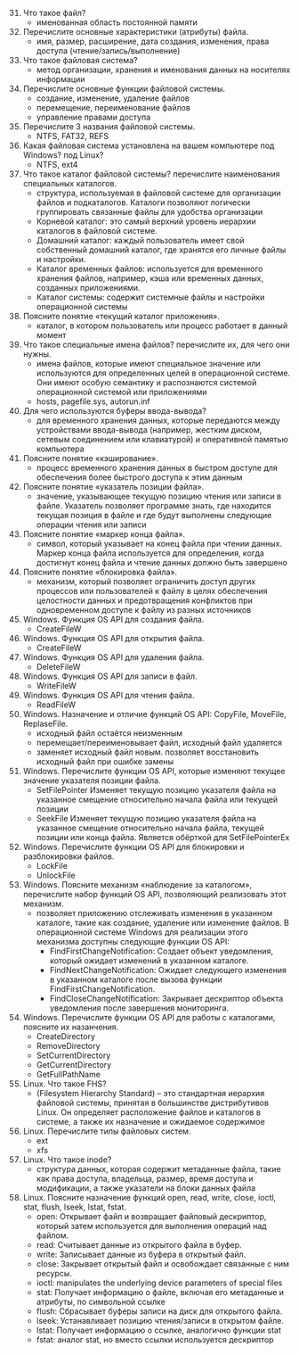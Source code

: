31. Что такое файл?
    - именованная область постоянной памяти
32. Перечислите основные характеристики (атрибуты) файла.
    - имя, размер, расширение, дата создания, изменения, права доступа (чтение/запись/выполнение)
33. Что такое файловая система?
    - метод организации, хранения и именования данных на носителях информации
34. Перечислите основные функции файловой системы.
    - создание, изменение, удаление файлов
    - перемещение, переименование файлов
    - управление правами доступа
35. Перечислите 3 названия файловой системы.
    - NTFS, FAT32, REFS 
36. Какая файловая система установлена на вашем компьютере под Windows? под Linux?
    - NTFS, ext4
37. Что такое каталог файловой системы? перечислите  наименования специальных каталогов.
    - структура, используемая в файловой системе для организации файлов и подкаталогов. Каталоги позволяют логически группировать связанные файлы для удобства организации
    - Корневой каталог: это самый верхний уровень иерархии каталогов в файловой системе.
    - Домашний каталог: каждый пользователь имеет свой собственный домашний каталог, где хранятся его личные файлы и настройки.
    - Каталог временных файлов: используется для временного хранения файлов, например, кэша или временных данных, созданных приложениями.
    - Каталог системы: содержит системные файлы и настройки операционной системы
38. Поясните понятие «текущий каталог приложения».
    - каталог, в котором пользователь или процесс работает в данный момент
39. Что такое специальные имена файлов? перечислите их, для чего они нужны.
    - имена файлов, которые имеют специальное значение или используются для определенных целей в операционной системе. Они имеют особую семантику и распознаются системой операционной системой или приложениями
    - hosts, pagefile.sys, autorun.inf
40. Для чего используются буферы ввода-вывода?
    - для временного хранения данных, которые передаются между устройствами ввода-вывода (например, жестким диском, сетевым соединением или клавиатурой) и оперативной памятью компьютера
41. Поясните понятие «кэширование».
    - процесс временного хранения данных в быстром доступе для обеспечения более быстрого доступа к этим данным
42. Поясните понятие «указатель позиции файла».
    - значение, указывающее текущую позицию чтения или записи в файле. Указатель позволяет программе знать, где находится текущая позиция в файле и где будут выполнены следующие операции чтения или записи
43. Поясните понятие «маркер конца файла».
    - символ, который указывает на конец файла при чтении данных. Маркер конца файла используется для определения, когда достигнут конец файла и чтение данных должно быть завершено
44. Поясните понятие «блокировка файла».
    - механизм, который позволяет ограничить доступ других процессов или пользователей к файлу в целях обеспечения целостности данных и предотвращения конфликтов при одновременном доступе к файлу из разных источников
45. Windows. Функция OS API для создания файла.
    - CreateFileW
46. Windows. Функция OS API для открытия файла.
    - CreateFileW
47. Windows. Функция OS API для удаления файла.
    - DeleteFileW
48. Windows. Функция OS API для записи в файл.
    - WriteFileW
49. Windows. Функция OS API для чтения файла.
    - ReadFileW
50. Windows. Назначение и отличие функций OS API: CopyFile, MoveFile, ReplaseFile.
    - исходный файл остаётся неизменным
    - перемещает/переименовывает файл, исходный файл удаляется
    - заменяет исходный файл новым. позволяет восстановить исходный файл при ошибке замены
51. Windows. Перечислите функции OS API, которые изменяют текущее значение указателя позиции файла. 
    - SetFilePointer Изменяет текущую позицию указателя файла на указанное смещение относительно начала файла или текущей позиции
    - SeekFile Изменяет текущую позицию указателя файла на указанное смещение относительно начала файла, текущей позиции или конца файла. Является обёрткой для SetFilePointerEx
52. Windows. Перечислите функции OS API для блокировки и разблокировки файлов.
    - LockFile
    - UnlockFile
53. Windows. Поясните механизм «наблюдение за каталогом», перечислите набор функций OS API, позволяющий реализовать этот механизм. 
    - позволяет приложению отслеживать изменения в указанном каталоге, такие как создание, удаление или изменение файлов. В операционной системе Windows для реализации этого механизма доступны следующие функции OS API:
      - FindFirstChangeNotification: Создает объект уведомления, который ожидает изменений в указанном каталоге.
      - FindNextChangeNotification: Ожидает следующего изменения в указанном каталоге после вызова функции FindFirstChangeNotification.
      - FindCloseChangeNotification: Закрывает дескриптор объекта уведомления после завершения мониторинга.
54. Windows. Перечислите функции OS API для работы с каталогами, поясните их назанчения.
    - CreateDirectory
    - RemoveDirectory
    - SetCurrentDirectory
    - GetCurrentDirectory
    - GetFullPathName
55. Linux. Что такое FHS?
    - (Filesystem Hierarchy Standard) – это стандартная иерархия файловой системы, принятая в большинстве дистрибутивов Linux. Он определяет расположение файлов и каталогов в системе, а также их назначение и ожидаемое содержимое
56. Linux. Перечислите типы файловых систем. 
    - ext
    - xfs
57. Linux. Что такое inode?
    - структура данных, которая содержит метаданные файла, такие как права доступа, владельца, размер, время доступа и модификации, а также указатели на блоки данных файла
58. Linux. Поясните назначение функций open, read, write, close, ioctl, stat, flush, lseek, lstat, fstat.
    - open: Открывает файл и возвращает файловый дескриптор, который затем используется для выполнения операций над файлом.
    - read: Считывает данные из открытого файла в буфер.
    - write: Записывает данные из буфера в открытый файл.
    - close: Закрывает открытый файл и освобождает связанные с ним ресурсы.
    - ioctl: manipulates the underlying device parameters of special files
    - stat: Получает информацию о файле, включая его метаданные и атрибуты, по символьной ссылке
    - flush: Сбрасывает буферы записи на диск для открытого файла.
    - lseek: Устанавливает позицию чтения/записи в открытом файле.
    - lstat: Получает информацию о ссылке, аналогично функции stat 
    - fstat: аналог stat, но вместо ссылки используется дескриптор